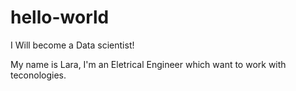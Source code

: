 # hello-world
I Will become a Data scientist!

My name is Lara, I'm an Eletrical Engineer which want to work with teconologies.
